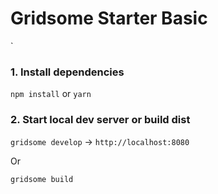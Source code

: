 # Gridsome Starter Basic
`
### 1. Install dependencies

`npm install` or `yarn`

### 2. Start local dev server or build dist

`gridsome develop` -> `http://localhost:8080`

Or

`gridsome build`
